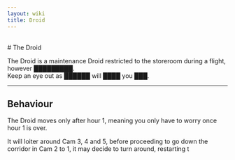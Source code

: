 ```yaml
---
layout: wiki
title: Droid
---
```


<br>
# The Droid
<br>

The Droid is a maintenance Droid restricted to the storeroom during a flight, however █████████.\
Keep an eye out as ██████ will ████ you ███.

--- 

## Behaviour 

The Droid moves only after hour 1, meaning you only have to worry once hour 1 is over.

It will loiter around Cam 3, 4 and 5, before proceeding to go down the corridor in Cam 2 to 1, it may decide to turn around, restarting t
